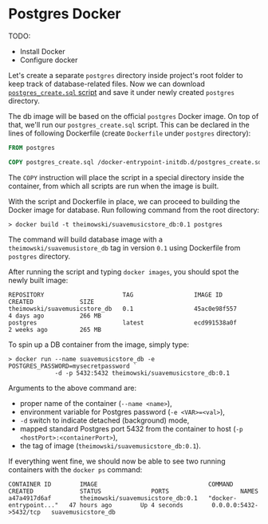 # Postgres Docker

TODO:

* Install Docker
* Configure docker

Let's create a separate `postgres` directory inside project's root folder to keep track of database-related files.
Now we can download [`postgres_create.sql` script](https://raw.githubusercontent.com/theimowski/SuaveMusicStore/docker/postgres/postgres_create.sql) and save it under newly created `postgres` directory.

The db image will be based on the official `postgres` Docker image. On top of that, we'll run our `postgres_create.sql` script. This can be declared in the lines of following Dockerfile (create `Dockerfile` under `postgres` directory):

```Dockerfile
FROM postgres

COPY postgres_create.sql /docker-entrypoint-initdb.d/postgres_create.sql
```

The `COPY` instruction will place the script in a special directory inside the container, from which all scripts are run when the image is built.

With the script and Dockerfile in place, we can proceed to building the Docker image for database.
Run following command from the root directory:

```
> docker build -t theimowski/suavemusicstore_db:0.1 postgres
```

The command will build database image with a `theimowski/suavemusistore_db` tag in version `0.1` using Dockerfile from `postgres` directory.

After running the script and typing `docker images`, you should spot the newly built image:

```
REPOSITORY                      TAG                 IMAGE ID            CREATED             SIZE
theimowski/suavemusicstore_db   0.1                 45ac0e98f557        4 days ago          266 MB
postgres                        latest              ecd991538a0f        2 weeks ago         265 MB
```

To spin up a DB container from the image, simply type:

```
> docker run --name suavemusicstore_db -e POSTGRES_PASSWORD=mysecretpassword `
             -d -p 5432:5432 theimowski/suavemusicstore_db:0.1
```

Arguments to the above command are:

* proper name of the container (`--name <name>`),
* environment variable for Postgres password (`-e <VAR>=<val>`),
* `-d` switch to indicate detached (background) mode,
* mapped standard Postgres port 5432 from the container to host (`-p <hostPort>:<containerPort>`),
* the tag of image (`theimowski/suavemusicstore_db:0.1`).

If everything went fine, we should now be able to see two running containers with the `docker ps` command:

```
CONTAINER ID        IMAGE                               COMMAND                  CREATED             STATUS              PORTS                    NAMES
a47a4917d6af        theimowski/suavemusicstore_db:0.1   "docker-entrypoint..."   47 hours ago        Up 4 seconds        0.0.0.0:5432->5432/tcp   suavemusicstore_db
```
